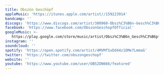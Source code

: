 ```yaml
---
title: Obszön Geschöpf
appleMusic: 'https://itunes.apple.com/artist//159223914'
bandcamp: ''
discogs: 'https://www.discogs.com/artist/300960-Obsz%C3%B6n-Gesch%C3%B6pf'
facebook: 'https://www.facebook.com/ObszonGeschopfOfficial'
googleMusic: >-
   https://play.google.com/store/music/artist/Obsz%C3%B6n_Gesch%C3%B6pf?id=Ahk4zs2ya3xblctjeurigw4zryu
instagram: ''
soundcloud: ''
spotify: 'https://open.spotify.com/artist/4MVMfSxDd44z1DMe7LmmaG'
twitter: 'https://twitter.com/obszongeschopf'
website: ''
youtube: 'https://www.youtube.com/user/OBSZON666/featured'
---
```

